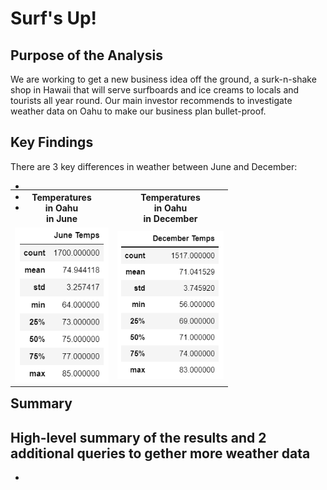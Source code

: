 # Surf's Up!

## Purpose of the Analysis
We are working to get a new business idea off the ground, a surk-n-shake shop in Hawaii that will serve surfboards and ice creams to locals and tourists all year round. Our main investor recommends to investigate weather data on Oahu to make our business plan bullet-proof.

## Key Findings
There are 3 key differences in weather between June and December:


<table align="right">
  <tr height=50px>
    <th>Temperatures<br>in Oahu<br>in June</th>
    <th>Temperatures<br>in Oahu<br>in December</th>
  </tr>
  <tr>
    <td> <img src="Temps_Jun.png" width = 150px>
    <td> <img src="Temps_Dec.png" width = 170px>
  </tr>
</table>


-
-
-

## Summary
High-level summary of the results and 2 additional queries to gether more weather data
-
-

